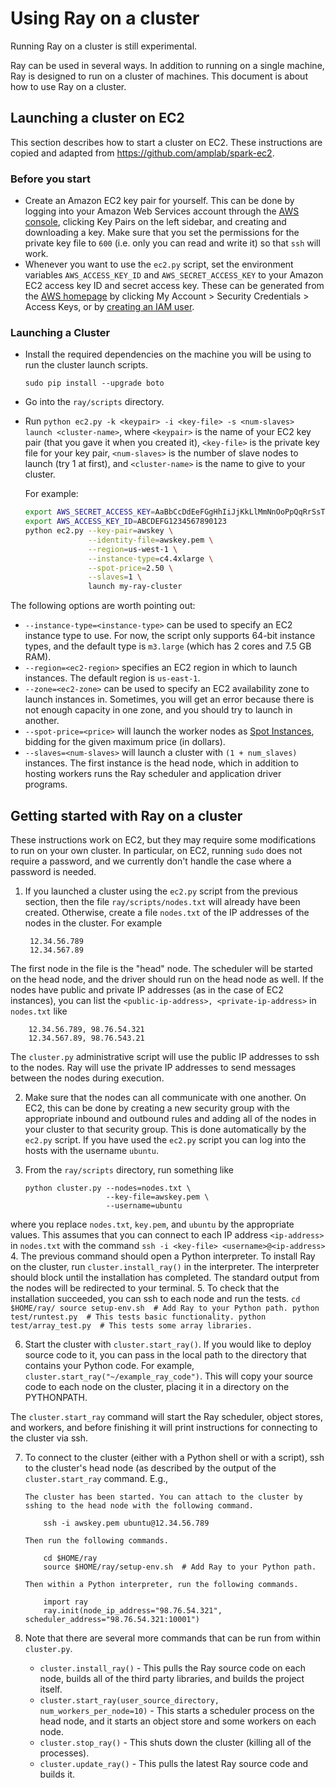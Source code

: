 # Using Ray on a cluster

Running Ray on a cluster is still experimental.

Ray can be used in several ways. In addition to running on a single machine, Ray
is designed to run on a cluster of machines. This document is about how to use
Ray on a cluster.

## Launching a cluster on EC2

This section describes how to start a cluster on EC2. These instructions are
copied and adapted from https://github.com/amplab/spark-ec2.

### Before you start

- Create an Amazon EC2 key pair for yourself. This can be done by logging into
your Amazon Web Services account through the [AWS
console](http://aws.amazon.com/console/), clicking Key Pairs on the left
sidebar, and creating and downloading a key. Make sure that you set the
permissions for the private key file to `600` (i.e. only you can read and write
it) so that `ssh` will work.
- Whenever you want to use the `ec2.py` script, set the environment variables
`AWS_ACCESS_KEY_ID` and `AWS_SECRET_ACCESS_KEY` to your Amazon EC2 access key ID
and secret access key. These can be generated from the [AWS
homepage](http://aws.amazon.com/) by clicking My Account > Security Credentials >
Access Keys, or by [creating an IAM user](https://docs.aws.amazon.com/IAM/latest/UserGuide/id_users_create.html).

### Launching a Cluster

- Install the required dependencies on the machine you will be using to run the
cluster launch scripts.
    ```
    sudo pip install --upgrade boto
    ```

- Go into the `ray/scripts` directory.
- Run `python ec2.py -k <keypair> -i <key-file> -s <num-slaves> launch
<cluster-name>`, where `<keypair>` is the name of your EC2 key pair (that you
gave it when you created it), `<key-file>` is the private key file for your key
pair, `<num-slaves>` is the number of slave nodes to launch (try 1 at first),
and `<cluster-name>` is the name to give to your cluster.

    For example:

    ```bash
    export AWS_SECRET_ACCESS_KEY=AaBbCcDdEeFGgHhIiJjKkLlMmNnOoPpQqRrSsTtU
    export AWS_ACCESS_KEY_ID=ABCDEFG1234567890123
    python ec2.py --key-pair=awskey \
                  --identity-file=awskey.pem \
                  --region=us-west-1 \
                  --instance-type=c4.4xlarge \
                  --spot-price=2.50 \
                  --slaves=1 \
                  launch my-ray-cluster
    ```

The following options are worth pointing out:

- `--instance-type=<instance-type>` can be used to specify an EC2 instance type
to use. For now, the script only supports 64-bit instance types, and the default
type is `m3.large` (which has 2 cores and 7.5 GB RAM).
- `--region=<ec2-region>` specifies an EC2 region in which to launch instances.
The default region is `us-east-1`.
- `--zone=<ec2-zone>` can be used to specify an EC2 availability zone to launch
instances in. Sometimes, you will get an error because there is not enough
capacity in one zone, and you should try to launch in another.
- `--spot-price=<price>` will launch the worker nodes as [Spot
Instances](http://aws.amazon.com/ec2/spot-instances/), bidding for the given
maximum price (in dollars).
- `--slaves=<num-slaves>` will launch a cluster with `(1 + num_slaves)` instances.
The first instance is the head node, which in addition to hosting workers runs the
Ray scheduler and application driver programs.

## Getting started with Ray on a cluster

These instructions work on EC2, but they may require some modifications to run
on your own cluster. In particular, on EC2, running `sudo` does not require a
password, and we currently don't handle the case where a password is needed.

1. If you launched a cluster using the `ec2.py` script from the previous
section, then the file `ray/scripts/nodes.txt` will already have been created.
Otherwise, create a file `nodes.txt` of the IP addresses of the nodes in the
cluster. For example

        12.34.56.789
        12.34.567.89
The first node in the file is the "head" node. The scheduler will be started on
the head node, and the driver should run on the head node as well. If the nodes
have public and private IP addresses (as in the case of EC2 instances), you can
list the `<public-ip-address>, <private-ip-address>` in `nodes.txt` like

        12.34.56.789, 98.76.54.321
        12.34.567.89, 98.76.543.21
The `cluster.py` administrative script will use the public IP addresses to ssh
to the nodes. Ray will use the private IP addresses to send messages between the
nodes during execution.

2. Make sure that the nodes can all communicate with one another. On EC2, this
can be done by creating a new security group with the appropriate inbound and
outbound rules and adding all of the nodes in your cluster to that security
group. This is done automatically by the `ec2.py` script. If you have used the
`ec2.py` script you can log into the hosts with the username `ubuntu`.

3. From the `ray/scripts` directory, run something like

    ```
    python cluster.py --nodes=nodes.txt \
                      --key-file=awskey.pem \
                      --username=ubuntu
    ```
where you replace `nodes.txt`, `key.pem`, and `ubuntu` by the appropriate
values. This assumes that you can connect to each IP address `<ip-address>` in
`nodes.txt` with the command
    ```
    ssh -i <key-file> <username>@<ip-address>
    ```
4. The previous command should open a Python interpreter. To install Ray on the
cluster, run `cluster.install_ray()` in the interpreter. The interpreter should
block until the installation has completed. The standard output from the nodes
will be redirected to your terminal.
5. To check that the installation succeeded, you can ssh to each node and run
the tests.
    ```
    cd $HOME/ray/
    source setup-env.sh  # Add Ray to your Python path.
    python test/runtest.py  # This tests basic functionality.
    python test/array_test.py  # This tests some array libraries.
    ```

6. Start the cluster with `cluster.start_ray()`. If you would like to deploy
source code to it, you can pass in the local path to the directory that contains
your Python code. For example, `cluster.start_ray("~/example_ray_code")`. This
will copy your source code to each node on the cluster, placing it in a
directory on the PYTHONPATH.

The `cluster.start_ray` command will start the Ray scheduler, object stores, and
workers, and before finishing it will print instructions for connecting to the
cluster via ssh.

7. To connect to the cluster (either with a Python shell or with a script), ssh
to the cluster's head node (as described by the output of the
`cluster.start_ray` command. E.g.,
    ```
    The cluster has been started. You can attach to the cluster by sshing to the head node with the following command.

        ssh -i awskey.pem ubuntu@12.34.56.789

    Then run the following commands.

        cd $HOME/ray
        source $HOME/ray/setup-env.sh  # Add Ray to your Python path.

    Then within a Python interpreter, run the following commands.

        import ray
        ray.init(node_ip_address="98.76.54.321", scheduler_address="98.76.54.321:10001")
    ```

7. Note that there are several more commands that can be run from within
`cluster.py`.

    - `cluster.install_ray()` - This pulls the Ray source code on each node,
      builds all of the third party libraries, and builds the project itself.
    - `cluster.start_ray(user_source_directory, num_workers_per_node=10)` - This
      starts a scheduler process on the head node, and it starts an object store
      and some workers on each node.
    - `cluster.stop_ray()` - This shuts down the cluster (killing all of the
      processes).
    - `cluster.update_ray()` - This pulls the latest Ray source code and builds
      it.
